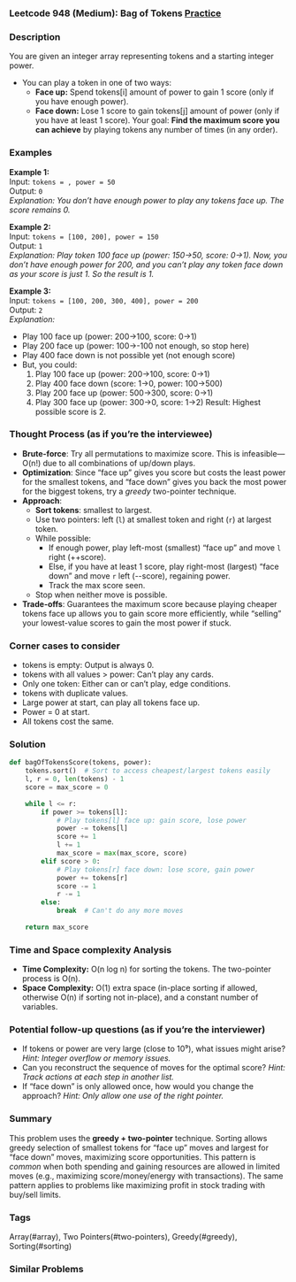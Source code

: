 ### Leetcode 948 (Medium): Bag of Tokens [Practice](https://leetcode.com/problems/bag-of-tokens)

### Description  
You are given an integer array representing tokens and a starting integer power.  
- You can play a token in one of two ways:
  - **Face up:** Spend tokens[i] amount of power to gain 1 score (only if you have enough power).
  - **Face down:** Lose 1 score to gain tokens[j] amount of power (only if you have at least 1 score).
Your goal: **Find the maximum score you can achieve** by playing tokens any number of times (in any order).

### Examples  

**Example 1:**  
Input: `tokens = , power = 50`  
Output: `0`  
*Explanation: You don’t have enough power to play any tokens face up. The score remains 0.*

**Example 2:**  
Input: `tokens = [100, 200], power = 150`  
Output: `1`  
*Explanation: Play token 100 face up (power: 150→50, score: 0→1). Now, you don’t have enough power for 200, and you can’t play any token face down as your score is just 1. So the result is 1.*

**Example 3:**  
Input: `tokens = [100, 200, 300, 400], power = 200`  
Output: `2`  
*Explanation:*
- Play 100 face up (power: 200→100, score: 0→1)
- Play 200 face up (power: 100→-100 not enough, so stop here)
- Play 400 face down is not possible yet (not enough score)
- But, you could:
  1. Play 100 face up (power: 200→100, score: 0→1)
  2. Play 400 face down (score: 1→0, power: 100→500)
  3. Play 200 face up (power: 500→300, score: 0→1)
  4. Play 300 face up (power: 300→0, score: 1→2)
  Result: Highest possible score is 2.

### Thought Process (as if you’re the interviewee)  
- **Brute-force**: Try all permutations to maximize score. This is infeasible—O(n!) due to all combinations of up/down plays.
- **Optimization**: Since “face up” gives you score but costs the least power for the smallest tokens, and “face down” gives you back the most power for the biggest tokens, try a *greedy* two-pointer technique.
- **Approach**:
  - **Sort tokens**: smallest to largest.
  - Use two pointers: left (`l`) at smallest token and right (`r`) at largest token.
  - While possible:
    - If enough power, play left-most (smallest) “face up” and move `l` right (++score).
    - Else, if you have at least 1 score, play right-most (largest) “face down” and move `r` left (--score), regaining power.
    - Track the max score seen.
  - Stop when neither move is possible.
- **Trade-offs**: Guarantees the maximum score because playing cheaper tokens face up allows you to gain score more efficiently, while “selling” your lowest-value scores to gain the most power if stuck.

### Corner cases to consider  
- tokens is empty: Output is always 0.
- tokens with all values > power: Can’t play any cards.
- Only one token: Either can or can’t play, edge conditions.
- tokens with duplicate values.
- Large power at start, can play all tokens face up.
- Power = 0 at start.
- All tokens cost the same.

### Solution

```python
def bagOfTokensScore(tokens, power):
    tokens.sort()  # Sort to access cheapest/largest tokens easily
    l, r = 0, len(tokens) - 1
    score = max_score = 0
    
    while l <= r:
        if power >= tokens[l]:
            # Play tokens[l] face up: gain score, lose power
            power -= tokens[l]
            score += 1
            l += 1
            max_score = max(max_score, score)
        elif score > 0:
            # Play tokens[r] face down: lose score, gain power
            power += tokens[r]
            score -= 1
            r -= 1
        else:
            break  # Can't do any more moves
    
    return max_score
```

### Time and Space complexity Analysis  

- **Time Complexity:** O(n log n) for sorting the tokens. The two-pointer process is O(n).
- **Space Complexity:** O(1) extra space (in-place sorting if allowed, otherwise O(n) if sorting not in-place), and a constant number of variables.

### Potential follow-up questions (as if you’re the interviewer)  

- If tokens or power are very large (close to 10⁹), what issues might arise?
  *Hint: Integer overflow or memory issues.*
- Can you reconstruct the sequence of moves for the optimal score?
  *Hint: Track actions at each step in another list.*
- If “face down” is only allowed once, how would you change the approach?
  *Hint: Only allow one use of the right pointer.*

### Summary
This problem uses the **greedy + two-pointer** technique. Sorting allows greedy selection of smallest tokens for “face up” moves and largest for “face down” moves, maximizing score opportunities. This pattern is *common* when both spending and gaining resources are allowed in limited moves (e.g., maximizing score/money/energy with transactions). The same pattern applies to problems like maximizing profit in stock trading with buy/sell limits.

### Tags
Array(#array), Two Pointers(#two-pointers), Greedy(#greedy), Sorting(#sorting)

### Similar Problems
